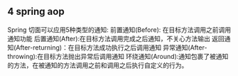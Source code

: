 ## 4 spring aop
Spring  切面可以应用5种类型的通知:
前置通知(Before): 在目标方法调用之前调用通知功能
后置通知(After):在目标方法调用完成之后通知，不关心方法输出
返回通知(After-returning)：在目标方法成功执行之后调用通知
异常通知(After-throwing):在目标方法抛出异常后调用通知
环绕通知(Around):通知包裹了被通知的方法，在被通知的方法调用之前和调用之后执行自定义的行为。



